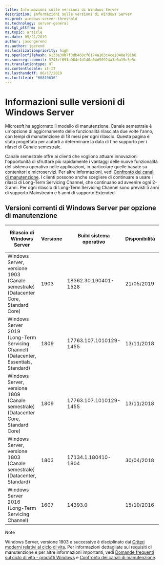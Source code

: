 ```yaml
---
title: Informazioni sulle versioni di Windows Server
description: Informazioni sulle versioni di Windows Server
ms.prod: windows-server-threshold
ms.technology: server-general
ms.tgt_pltfrm: na
ms.topic: article
ms.date: 05/21/2019
author: jasongerend
ms.author: jgerend
ms.localizationpriority: high
ms.openlocfilehash: 6133e30b7f3db460cf6174a103c4ce1040e791b6
ms.sourcegitcommit: 3743cf691a984e1d140a04d50924a3a0a19c3e5c
ms.translationtype: HT
ms.contentlocale: it-IT
ms.lasthandoff: 06/17/2019
ms.locfileid: "66810636"
---
```

# <a name="windows-server-release-information"></a>Informazioni sulle versioni di Windows Server

Microsoft ha aggiornato il modello di manutenzione. Canale semestrale è un'opzione di aggiornamento delle funzionalità rilasciata due volte l'anno, con tempi di manutenzione di 18 mesi per ogni rilascio. Questa pagina è stata progettata per aiutarti a determinare la data di fine supporto per i rilasci di Canale semestrale.

Canale semestrale offre ai clienti che vogliono attuare innovazioni l'opportunità di sfruttare più rapidamente i vantaggi delle nuove funzionalità del sistema operativo nelle applicazioni, in particolare quelle basate su contenitori e microservizi. Per altre informazioni, vedi [Confronto dei canali di manutenzione](../get-started-19/servicing-channels-19.md). I clienti possono anche scegliere di continuare a usare i rilasci di Long-Term Servicing Channel, che continuano ad avvenire ogni 2-3 anni. Per ogni rilascio di Long-Term Servicing Channel sono previsti 5 anni di supporto Mainstream e 5 anni di supporto Extended.

## <a name="windows-server-current-versions-by-servicing-option"></a>Versioni correnti di Windows Server per opzione di manutenzione

| Rilascio di Windows Server | Versione | Build sistema operativo | Disponibilità | Data di fine del supporto Mainstream|Data di fine del supporto Extended |
|----------------|---------|----------|----------|---------|----------|
| Windows Server, versione 1903 (Canale semestrale) (Datacenter Core, Standard Core) | 1903  | 18362.30.190401-1528 | 21/05/2019 | 08/12/2020 | Vedi nota |
|Windows Server 2019 (Long-Term Servicing Channel) (Datacenter, Essentials, Standard)|1809|17763.107.1010129-1455|13/11/2018|09/01/2024|09/01/2029|
|Windows Server, versione 1809 (Canale semestrale) (Datacenter Core, Standard Core)|1809|17763.107.1010129-1455|13/11/2018|12/05/2020|Vedi nota|
| Windows Server, versione 1803 (Canale semestrale) (Datacenter, Standard)| 1803 |17134.1.180410-1804 |30/04/2018| 12/11/2019|Vedi nota|
| Windows Server 2016 (Long-Term Servicing Channel)| 1607 | 14393.0 | 15/10/2016 |11/01/2022| 11/01/2027|

> [!NOTE]
> Windows Server, versione 1803 e successive è disciplinato dai [Criteri moderni relativi al ciclo di vita](https://support.microsoft.com/help/30881). Per informazioni dettagliate sui requisiti di manutenzione e per altre informazioni importanti, vedi [Domande frequenti sul ciclo di vita - prodotti Windows](https://support.microsoft.com/help/18581/lifecycle-faq-windows-products) e [Confronto dei canali di manutenzione](../get-started-19/servicing-channels-19.md).
